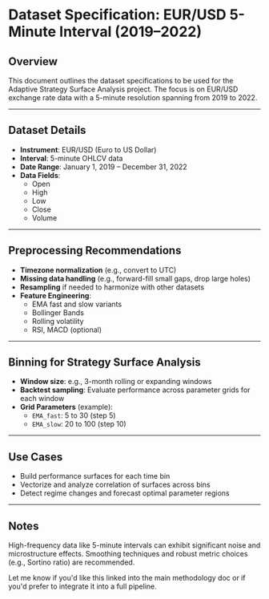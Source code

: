 # Dataset Specification: EUR/USD 5-Minute Interval (2019–2022)

## Overview

This document outlines the dataset specifications to be used for the Adaptive Strategy Surface Analysis project. The focus is on EUR/USD exchange rate data with a 5-minute resolution spanning from 2019 to 2022.

---

## Dataset Details

- **Instrument**: EUR/USD (Euro to US Dollar)
- **Interval**: 5-minute OHLCV data
- **Date Range**: January 1, 2019 – December 31, 2022
- **Data Fields**:
  - Open
  - High
  - Low
  - Close
  - Volume

---

## Preprocessing Recommendations

- **Timezone normalization** (e.g., convert to UTC)
- **Missing data handling** (e.g., forward-fill small gaps, drop large holes)
- **Resampling** if needed to harmonize with other datasets
- **Feature Engineering**:
  - EMA fast and slow variants
  - Bollinger Bands
  - Rolling volatility
  - RSI, MACD (optional)

---

## Binning for Strategy Surface Analysis

- **Window size**: e.g., 3-month rolling or expanding windows
- **Backtest sampling**: Evaluate performance across parameter grids for each window
- **Grid Parameters** (example):
  - `EMA_fast`: 5 to 30 (step 5)
  - `EMA_slow`: 20 to 100 (step 10)

---

## Use Cases

- Build performance surfaces for each time bin
- Vectorize and analyze correlation of surfaces across bins
- Detect regime changes and forecast optimal parameter regions

---

## Notes

High-frequency data like 5-minute intervals can exhibit significant noise and microstructure effects. Smoothing techniques and robust metric choices (e.g., Sortino ratio) are recommended.

Let me know if you'd like this linked into the main methodology doc or if you'd prefer to integrate it into a full pipeline.

